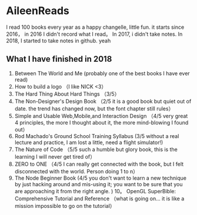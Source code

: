 # AileenReads
I read 100 books every year as a happy changelle, little fun. it starts since 2016， in 2016 I didn't record what I read。 In 2017, i didn't take notes. In 2018, I started to take notes in github. yeah

## What I have finished in 2018
1. Between The World and Me (probably one of the best books I have ever read)
2. How to build a logo （I like NICK <3）
3. The Hard Thing About Hard Things （3/5）
4. The Non-Designer's Design Book （2/5 it is a good book but quiet out of date. the trend has changed now, but the font chapter still rules）
5. Simple and Usable Web,Mobile,and Interaction Design （4/5 very great 4 principles, the more I thought about it, the more mind-blowing I found out）
6. Rod Machado's Ground School Training Syllabus (3/5 without a real lecture and practice, I am lost a little, need a flight simulator!)
7. The Nature of Code （5/5 such a humble but glory book, this is the learning I will never get tired of）
8. ZERO to ONE （4/5 I can really get connected with the book, but I felt disconnected with the world. Person doing 1 to n）
9. The Node Beginner Book (4/5 you don't want to learn a new technique by just hacking around and mis-using it; you want to be sure that you are approaching it from the right angle. )
10。 OpenGL SuperBible: Comprehensive Tutorial and Reference （what is going on... it is like a mission impossible to go on the tutorial）
